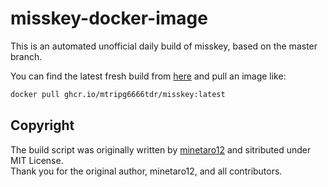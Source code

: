 # misskey-docker-image
This is an automated unofficial daily build of misskey, based on the master branch.

You can find the latest fresh build from [here](https://github.com/mtripg6666tdr/misskey-docker-image/pkgs/container/misskey) and pull an image like:
```sh
docker pull ghcr.io/mtripg6666tdr/misskey:latest
```

## Copyright
The build script was originally written by [minetaro12](https://github.com/minetaro12) and sitributed under MIT License.  
Thank you for the original author, minetaro12, and all contributors.
